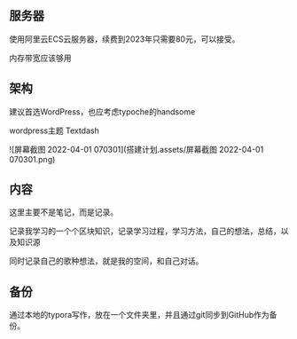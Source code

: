 ## 服务器

使用阿里云ECS云服务器，续费到2023年只需要80元，可以接受。

内存带宽应该够用

## 架构

建议首选WordPress，也应考虑typoche的handsome

wordpress主题 Textdash

![屏幕截图 2022-04-01 070301](搭建计划.assets/屏幕截图 2022-04-01 070301.png)

## 内容

这里主要不是笔记，而是记录。

记录我学习的一个个区块知识，记录学习过程，学习方法，自己的想法，总结，以及知识源

同时记录自己的歌种想法，就是我的空间，和自己对话。

## 备份

通过本地的typora写作，放在一个文件夹里，并且通过git同步到GitHub作为备份。

